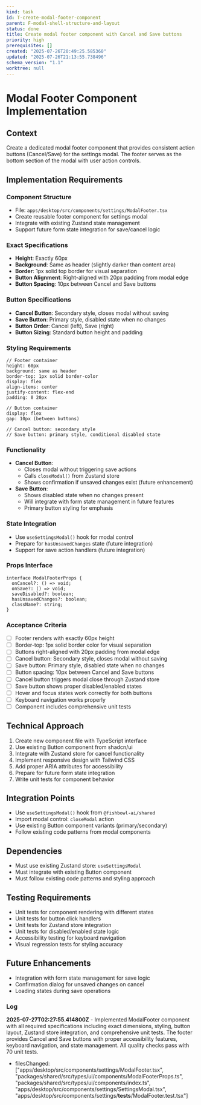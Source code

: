 ```yaml
---
kind: task
id: T-create-modal-footer-component
parent: F-modal-shell-structure-and-layout
status: done
title: Create modal footer component with Cancel and Save buttons
priority: high
prerequisites: []
created: "2025-07-26T20:49:25.585360"
updated: "2025-07-26T21:13:55.738496"
schema_version: "1.1"
worktree: null
---
```


# Modal Footer Component Implementation

## Context

Create a dedicated modal footer component that provides consistent action buttons (Cancel/Save) for the settings modal. The footer serves as the bottom section of the modal with user action controls.

## Implementation Requirements

### Component Structure

- File: `apps/desktop/src/components/settings/ModalFooter.tsx`
- Create reusable footer component for settings modal
- Integrate with existing Zustand state management
- Support future form state integration for save/cancel logic

### Exact Specifications

- **Height**: Exactly 60px
- **Background**: Same as header (slightly darker than content area)
- **Border**: 1px solid top border for visual separation
- **Button Alignment**: Right-aligned with 20px padding from modal edge
- **Button Spacing**: 10px between Cancel and Save buttons

### Button Specifications

- **Cancel Button**: Secondary style, closes modal without saving
- **Save Button**: Primary style, disabled state when no changes
- **Button Order**: Cancel (left), Save (right)
- **Button Sizing**: Standard button height and padding

### Styling Requirements

```tsx
// Footer container
height: 60px
background: same as header
border-top: 1px solid border-color
display: flex
align-items: center
justify-content: flex-end
padding: 0 20px

// Button container
display: flex
gap: 10px (between buttons)

// Cancel button: secondary style
// Save button: primary style, conditional disabled state
```

### Functionality

- **Cancel Button**:
  - Closes modal without triggering save actions
  - Calls `closeModal()` from Zustand store
  - Shows confirmation if unsaved changes exist (future enhancement)
- **Save Button**:
  - Shows disabled state when no changes present
  - Will integrate with form state management in future features
  - Primary button styling for emphasis

### State Integration

- Use `useSettingsModal()` hook for modal control
- Prepare for `hasUnsavedChanges` state (future integration)
- Support for save action handlers (future integration)

### Props Interface

```tsx
interface ModalFooterProps {
  onCancel?: () => void;
  onSave?: () => void;
  saveDisabled?: boolean;
  hasUnsavedChanges?: boolean;
  className?: string;
}
```

### Acceptance Criteria

- [ ] Footer renders with exactly 60px height
- [ ] Border-top: 1px solid border color for visual separation
- [ ] Buttons right-aligned with 20px padding from modal edge
- [ ] Cancel button: Secondary style, closes modal without saving
- [ ] Save button: Primary style, disabled state when no changes
- [ ] Button spacing: 10px between Cancel and Save buttons
- [ ] Cancel button triggers modal close through Zustand store
- [ ] Save button shows proper disabled/enabled states
- [ ] Hover and focus states work correctly for both buttons
- [ ] Keyboard navigation works properly
- [ ] Component includes comprehensive unit tests

## Technical Approach

1. Create new component file with TypeScript interface
2. Use existing Button component from shadcn/ui
3. Integrate with Zustand store for cancel functionality
4. Implement responsive design with Tailwind CSS
5. Add proper ARIA attributes for accessibility
6. Prepare for future form state integration
7. Write unit tests for component behavior

## Integration Points

- Use `useSettingsModal()` hook from `@fishbowl-ai/shared`
- Import modal control: `closeModal` action
- Use existing Button component variants (primary/secondary)
- Follow existing code patterns from modal components

## Dependencies

- Must use existing Zustand store: `useSettingsModal`
- Must integrate with existing Button component
- Must follow existing code patterns and styling approach

## Testing Requirements

- Unit tests for component rendering with different states
- Unit tests for button click handlers
- Unit tests for Zustand store integration
- Unit tests for disabled/enabled state logic
- Accessibility testing for keyboard navigation
- Visual regression tests for styling accuracy

## Future Enhancements

- Integration with form state management for save logic
- Confirmation dialog for unsaved changes on cancel
- Loading states during save operations

### Log

**2025-07-27T02:27:55.414800Z** - Implemented ModalFooter component with all required specifications including exact dimensions, styling, button layout, Zustand store integration, and comprehensive unit tests. The footer provides Cancel and Save buttons with proper accessibility features, keyboard navigation, and state management. All quality checks pass with 70 unit tests.

- filesChanged: ["apps/desktop/src/components/settings/ModalFooter.tsx", "packages/shared/src/types/ui/components/ModalFooterProps.ts", "packages/shared/src/types/ui/components/index.ts", "apps/desktop/src/components/settings/SettingsModal.tsx", "apps/desktop/src/components/settings/__tests__/ModalFooter.test.tsx"]
